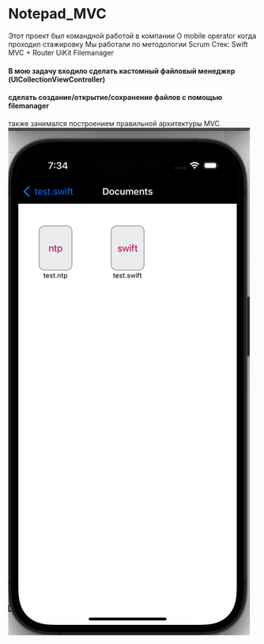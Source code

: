 # Notepad_MVC
Этот проект был командной работой в компании O mobile operator когда проходил стажировку
Мы работали по методологии Scrum 
Стек: 
Swift
MVC + Router
UiKit
Filemanager
#### В мою задачу входило сделать кастомный файловый менеджер (UICollectionViewController)
#### сделать создание/открытие/сохранение файлов с помощью filemanager
также занимался построением правильной архитектуры MVC
![Image alt](https://github.com/sherislam22/Notepad_MVC/blob/main/img.png)
